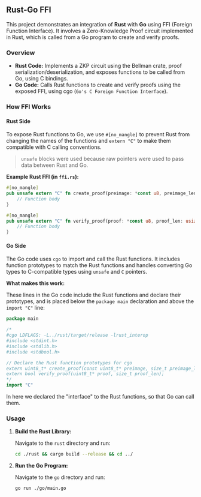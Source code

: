 ## Rust-Go FFI

This project demonstrates an integration of **Rust** with **Go** using FFI (Foreign Function Interface). It involves a Zero-Knowledge Proof circuit implemented in Rust, which is called from a Go program to create and verify proofs.

### Overview

-   **Rust Code:** Implements a ZKP circuit using the Bellman crate, proof serialization/deserialization, and exposes functions to be called from Go, using C bindings.
-   **Go Code:** Calls Rust functions to create and verify proofs using the exposed FFI, using cgo (`Go's C Foreign Function Interface`).

### How FFI Works

#### Rust Side

To expose Rust functions to Go, we use `#[no_mangle]` to prevent Rust from changing the names of the functions and `extern "C"` to make them compatible with C calling conventions.

> `unsafe` blocks were used because raw pointers were used to pass data between Rust and Go.

**Example Rust FFI (in `ffi.rs`):**

```rust
#[no_mangle]
pub unsafe extern "C" fn create_proof(preimage: *const u8, preimage_len: usize) -> *mut u8 {
    // Function body
}

#[no_mangle]
pub unsafe extern "C" fn verify_proof(proof: *const u8, proof_len: usize) -> bool {
    // Function body
}
```

#### Go Side

The Go code uses `cgo` to import and call the Rust functions. It includes function prototypes to match the Rust functions and handles converting Go types to C-compatible types using `unsafe` and `C` pointers.

**What makes this work:**

These lines in the Go code include the Rust functions and declare their prototypes, and is placed below the `package main` declaration and above the `import "C"` line:

```go
package main

/*
#cgo LDFLAGS: -L../rust/target/release -lrust_interop
#include <stdint.h>
#include <stdlib.h>
#include <stdbool.h>

// Declare the Rust function prototypes for cgo
extern uint8_t* create_proof(const uint8_t* preimage, size_t preimage_len);
extern bool verify_proof(uint8_t* proof, size_t proof_len);
*/
import "C"
```

In here we declared the "interface" to the Rust functions, so that Go can call them.

### Usage

1. **Build the Rust Library:**

    Navigate to the `rust` directory and run:

    ```bash
    cd ./rust && cargo build --release && cd ../
    ```

2. **Run the Go Program:**

    Navigate to the `go` directory and run:

    ```bash
    go run ./go/main.go
    ```
